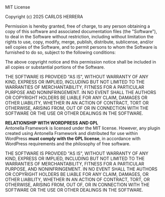 MIT License

Copyright (c) 2025 CARLOS HERRERA

Permission is hereby granted, free of charge, to any person obtaining a copy
of this software and associated documentation files (the "Software"), to deal
in the Software without restriction, including without limitation the rights
to use, copy, modify, merge, publish, distribute, sublicense, and/or sell
copies of the Software, and to permit persons to whom the Software is
furnished to do so, subject to the following conditions:

The above copyright notice and this permission notice shall be included in all
copies or substantial portions of the Software.

THE SOFTWARE IS PROVIDED "AS IS", WITHOUT WARRANTY OF ANY KIND, EXPRESS OR
IMPLIED, INCLUDING BUT NOT LIMITED TO THE WARRANTIES OF MERCHANTABILITY,
FITNESS FOR A PARTICULAR PURPOSE AND NONINFRINGEMENT. IN NO EVENT SHALL THE
AUTHORS OR COPYRIGHT HOLDERS BE LIABLE FOR ANY CLAIM, DAMAGES OR OTHER
LIABILITY, WHETHER IN AN ACTION OF CONTRACT, TORT OR OTHERWISE, ARISING FROM,
OUT OF OR IN CONNECTION WITH THE SOFTWARE OR THE USE OR OTHER DEALINGS IN THE
SOFTWARE.

**RELATIONSHIP WITH WORDPRESS AND GPL**  
Antonella Framework is licensed under the MIT license. However, any plugin 
created using Antonella Framework and distributed for use within WordPress 
**must comply with the GPL license**, in accordance with WordPress requirements 
and the philosophy of free software.  

THE SOFTWARE IS PROVIDED "AS IS", WITHOUT WARRANTY OF ANY KIND, EXPRESS OR IMPLIED, 
INCLUDING BUT NOT LIMITED TO THE WARRANTIES OF MERCHANTABILITY, FITNESS FOR A 
PARTICULAR PURPOSE, AND NONINFRINGEMENT. IN NO EVENT SHALL THE AUTHORS OR COPYRIGHT 
HOLDERS BE LIABLE FOR ANY CLAIM, DAMAGES, OR OTHER LIABILITY, WHETHER IN AN ACTION 
OF CONTRACT, TORT, OR OTHERWISE, ARISING FROM, OUT OF, OR IN CONNECTION WITH 
THE SOFTWARE OR THE USE OR OTHER DEALINGS IN THE SOFTWARE.  

